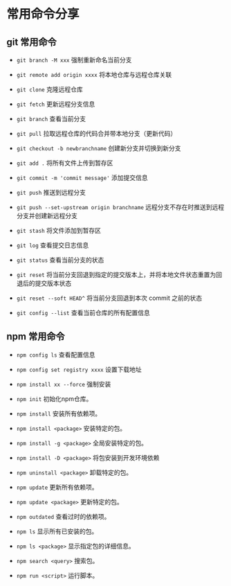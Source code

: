 # 常用命令分享

## git 常用命令

- `git branch -M xxx` 强制重新命名当前分支

- `git remote add origin xxxx` 将本地仓库与远程仓库关联

- `git clone` 克隆远程仓库

- `git fetch` 更新远程分支信息

- `git branch` 查看当前分支

- `git pull` 拉取远程仓库的代码合并带本地分支（更新代码）

- `git checkout -b newbranchname` 创建新分支并切换到新分支

- `git add .` 将所有文件上传到暂存区

- `git commit -m 'commit message'` 添加提交信息

- `git push` 推送到远程分支

- `git push --set-upstream origin branchname` 远程分支不存在时推送到远程分支并创建新远程分支

- `git stash` 将文件添加到暂存区

- `git log` 查看提交日志信息

- `git status` 查看当前分支的状态

- `git reset` 将当前分支回退到指定的提交版本上，并将本地文件状态重置为回退后的提交版本状态

- `git reset --soft HEAD^` 将当前分支回退到本次 commit 之前的状态

- `git config --list` 查看当前仓库的所有配置信息

## npm 常用命令

- `npm config ls` 查看配置信息

- `npm config set registry xxxx` 设置下载地址

- `npm install xx --force` 强制安装

- `npm init` 初始化npm仓库。

- `npm install` 安装所有依赖项。

- `npm install <package>` 安装特定的包。

- `npm install -g <package>` 全局安装特定的包。

- `npm install -D <package>` 将包安装到开发环境依赖

- `npm uninstall <package>` 卸载特定的包。

- `npm update` 更新所有依赖项。

- `npm update <package>` 更新特定的包。

- `npm outdated` 查看过时的依赖项。

- `npm ls` 显示所有已安装的包。

- `npm ls <package>` 显示指定包的详细信息。

- `npm search <query>` 搜索包。

- `npm run <script>` 运行脚本。
